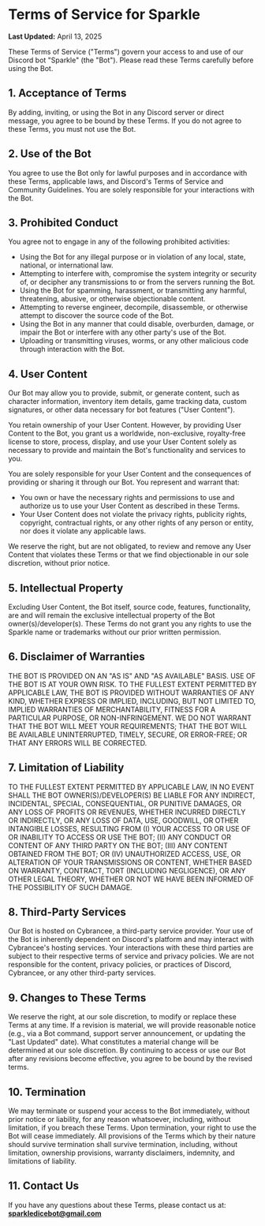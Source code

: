 # Terms of Service for Sparkle

**Last Updated:** April 13, 2025

These Terms of Service ("Terms") govern your access to and use of our Discord bot "Sparkle" (the "Bot"). Please read these Terms carefully before using the Bot.

## 1. Acceptance of Terms

By adding, inviting, or using the Bot in any Discord server or direct message, you agree to be bound by these Terms. If you do not agree to these Terms, you must not use the Bot.

## 2. Use of the Bot

You agree to use the Bot only for lawful purposes and in accordance with these Terms, applicable laws, and Discord's Terms of Service and Community Guidelines. You are solely responsible for your interactions with the Bot.

## 3. Prohibited Conduct

You agree not to engage in any of the following prohibited activities:

* Using the Bot for any illegal purpose or in violation of any local, state, national, or international law.
* Attempting to interfere with, compromise the system integrity or security of, or decipher any transmissions to or from the servers running the Bot.
* Using the Bot for spamming, harassment, or transmitting any harmful, threatening, abusive, or otherwise objectionable content.
* Attempting to reverse engineer, decompile, disassemble, or otherwise attempt to discover the source code of the Bot.
* Using the Bot in any manner that could disable, overburden, damage, or impair the Bot or interfere with any other party's use of the Bot.
* Uploading or transmitting viruses, worms, or any other malicious code through interaction with the Bot.

## 4. User Content

Our Bot may allow you to provide, submit, or generate content, such as character information, inventory item details, game tracking data, custom signatures, or other data necessary for bot features ("User Content").

You retain ownership of your User Content. However, by providing User Content to the Bot, you grant us a worldwide, non-exclusive, royalty-free license to store, process, display, and use your User Content solely as necessary to provide and maintain the Bot's functionality and services to you.

You are solely responsible for your User Content and the consequences of providing or sharing it through our Bot. You represent and warrant that:
* You own or have the necessary rights and permissions to use and authorize us to use your User Content as described in these Terms.
* Your User Content does not violate the privacy rights, publicity rights, copyright, contractual rights, or any other rights of any person or entity, nor does it violate any applicable laws.

We reserve the right, but are not obligated, to review and remove any User Content that violates these Terms or that we find objectionable in our sole discretion, without prior notice.

## 5. Intellectual Property

Excluding User Content, the Bot itself, source code, features, functionality, are and will remain the exclusive intellectual property of the Bot owner(s)/developer(s). These Terms do not grant you any rights to use the Sparkle name or trademarks without our prior written permission.

## 6. Disclaimer of Warranties

THE BOT IS PROVIDED ON AN "AS IS" AND "AS AVAILABLE" BASIS. USE OF THE BOT IS AT YOUR OWN RISK. TO THE FULLEST EXTENT PERMITTED BY APPLICABLE LAW, THE BOT IS PROVIDED WITHOUT WARRANTIES OF ANY KIND, WHETHER EXPRESS OR IMPLIED, INCLUDING, BUT NOT LIMITED TO, IMPLIED WARRANTIES OF MERCHANTABILITY, FITNESS FOR A PARTICULAR PURPOSE, OR NON-INFRINGEMENT. WE DO NOT WARRANT THAT THE BOT WILL MEET YOUR REQUIREMENTS; THAT THE BOT WILL BE AVAILABLE UNINTERRUPTED, TIMELY, SECURE, OR ERROR-FREE; OR THAT ANY ERRORS WILL BE CORRECTED.

## 7. Limitation of Liability

TO THE FULLEST EXTENT PERMITTED BY APPLICABLE LAW, IN NO EVENT SHALL THE BOT OWNER(S)/DEVELOPER(S) BE LIABLE FOR ANY INDIRECT, INCIDENTAL, SPECIAL, CONSEQUENTIAL, OR PUNITIVE DAMAGES, OR ANY LOSS OF PROFITS OR REVENUES, WHETHER INCURRED DIRECTLY OR INDIRECTLY, OR ANY LOSS OF DATA, USE, GOODWILL, OR OTHER INTANGIBLE LOSSES, RESULTING FROM (I) YOUR ACCESS TO OR USE OF OR INABILITY TO ACCESS OR USE THE BOT; (II) ANY CONDUCT OR CONTENT OF ANY THIRD PARTY ON THE BOT; (III) ANY CONTENT OBTAINED FROM THE BOT; OR (IV) UNAUTHORIZED ACCESS, USE, OR ALTERATION OF YOUR TRANSMISSIONS OR CONTENT, WHETHER BASED ON WARRANTY, CONTRACT, TORT (INCLUDING NEGLIGENCE), OR ANY OTHER LEGAL THEORY, WHETHER OR NOT WE HAVE BEEN INFORMED OF THE POSSIBILITY OF SUCH DAMAGE.

## 8. Third-Party Services

Our Bot is hosted on Cybrancee, a third-party service provider. Your use of the Bot is inherently dependent on Discord's platform and may interact with Cybrancee's hosting services. Your interactions with these third parties are subject to their respective terms of service and privacy policies. We are not responsible for the content, privacy policies, or practices of Discord, Cybrancee, or any other third-party services.

## 9. Changes to These Terms

We reserve the right, at our sole discretion, to modify or replace these Terms at any time. If a revision is material, we will provide reasonable notice (e.g., via a Bot command, support server announcement, or updating the "Last Updated" date). What constitutes a material change will be determined at our sole discretion. By continuing to access or use our Bot after any revisions become effective, you agree to be bound by the revised terms.

## 10. Termination

We may terminate or suspend your access to the Bot immediately, without prior notice or liability, for any reason whatsoever, including, without limitation, if you breach these Terms. Upon termination, your right to use the Bot will cease immediately. All provisions of the Terms which by their nature should survive termination shall survive termination, including, without limitation, ownership provisions, warranty disclaimers, indemnity, and limitations of liability.

## 11. Contact Us

If you have any questions about these Terms, please contact us at: **sparkledicebot@gmail.com**

